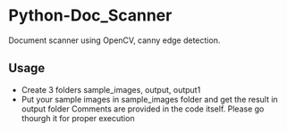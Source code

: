 # Python-Doc_Scanner
Document scanner using OpenCV, canny edge detection.

## Usage
- Create 3 folders sample_images, output, output1
- Put your sample images in sample_images folder and get the result in output folder
Comments are provided in the code itself. Please go thourgh it for proper execution
